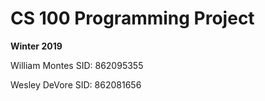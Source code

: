

# CS 100 Programming Project
**Winter 2019**

William Montes SID: 862095355

Wesley DeVore	 SID: 862081656

